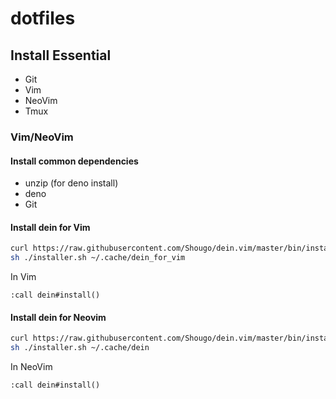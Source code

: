 # dotfiles

## Install Essential

- Git
- Vim
- NeoVim
- Tmux

### Vim/NeoVim

#### Install common dependencies

- unzip (for deno install)
- deno
- Git

#### Install dein for Vim

```bash
curl https://raw.githubusercontent.com/Shougo/dein.vim/master/bin/installer.sh > installer.sh
sh ./installer.sh ~/.cache/dein_for_vim
```

In Vim

```
:call dein#install()
```

#### Install dein for Neovim

```bash
curl https://raw.githubusercontent.com/Shougo/dein.vim/master/bin/installer.sh > installer.sh
sh ./installer.sh ~/.cache/dein
```

In NeoVim

```
:call dein#install()
```
